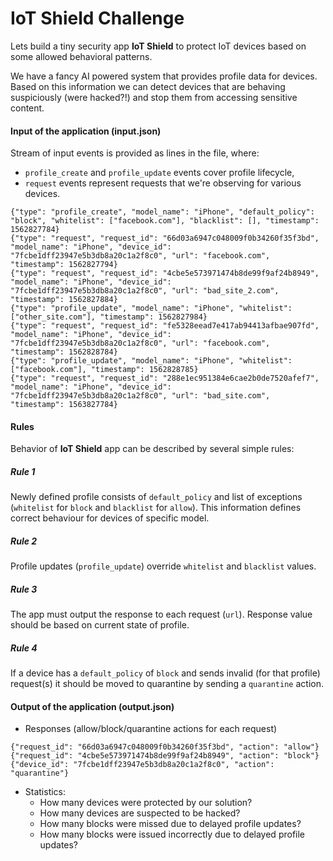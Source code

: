 # IoT Shield Challenge
Lets build a tiny security app **IoT Shield** to protect IoT devices based on some allowed behavioral patterns.

We have a fancy AI powered system that provides profile data for devices. Based on this information we can detect devices that are behaving suspiciously (were hacked?!) and stop them from accessing sensitive content.

#### Input of the application (input.json)
Stream of input events is provided as lines in the file, where: 
* `profile_create` and `profile_update` events cover profile lifecycle,
* `request` events represent requests that we're observing for various devices.
```
{"type": "profile_create", "model_name": "iPhone", "default_policy": "block", "whitelist": ["facebook.com"], "blacklist": [], "timestamp": 1562827784}
{"type": "request", "request_id": "66d03a6947c048009f0b34260f35f3bd", "model_name": "iPhone", "device_id": "7fcbe1dff23947e5b3db8a20c1a2f8c0", "url": "facebook.com", "timestamp": 1562827794}
{"type": "request", "request_id": "4cbe5e573971474b8de99f9af24b8949", "model_name": "iPhone", "device_id": "7fcbe1dff23947e5b3db8a20c1a2f8c0", "url": "bad_site_2.com", "timestamp": 1562827884}
{"type": "profile_update", "model_name": "iPhone", "whitelist": ["other_site.com"], "timestamp": 1562827984}
{"type": "request", "request_id": "fe5328eead7e417ab94413afbae907fd", "model_name": "iPhone", "device_id": "7fcbe1dff23947e5b3db8a20c1a2f8c0", "url": "facebook.com", "timestamp": 1562828784}
{"type": "profile_update", "model_name": "iPhone", "whitelist": ["facebook.com"], "timestamp": 1562828785}
{"type": "request", "request_id": "288e1ec951384e6cae2b0de7520afef7", "model_name": "iPhone", "device_id": "7fcbe1dff23947e5b3db8a20c1a2f8c0", "url": "bad_site.com", "timestamp": 1563827784}
```

#### Rules
Behavior of  **IoT Shield** app can be described by several simple rules:

##### Rule 1
Newly defined profile consists of `default_policy` and list of exceptions (`whitelist` for `block` and `blacklist` for `allow`). This information defines correct behaviour for devices of specific model. 

##### Rule 2
Profile updates (`profile_update`) override `whitelist` and `blacklist` values.

##### Rule 3
The app must output the response to each request (`url`). Response value should be based on current state of profile.

##### Rule 4
If a device has a `default_policy` of `block` and sends invalid (for that profile) request(s) it should be moved to quarantine by sending a `quarantine` action.

#### Output of the application (output.json)
- Responses (allow/block/quarantine actions for each request)
```
{"request_id": "66d03a6947c048009f0b34260f35f3bd", "action": "allow"}
{"request_id": "4cbe5e573971474b8de99f9af24b8949", "action": "block"}
{"device_id": "7fcbe1dff23947e5b3db8a20c1a2f8c0", "action": "quarantine"}
```
- Statistics:
  - How many devices were protected by our solution?
  - How many devices are suspected to be hacked?
  - How many blocks were missed due to delayed profile updates?
  - How many blocks were issued incorrectly due to delayed profile updates?
